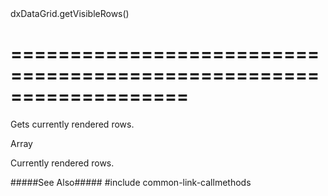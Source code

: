<!--id-->dxDataGrid.getVisibleRows()<!--/id-->
===================================================================
===================================================================

<!--shortDescription-->
Gets currently rendered rows.
<!--/shortDescription-->

<!--returnType-->Array<dxDataGridRowObject><!--/returnType-->
<!--returnDescription-->
Currently rendered rows. 
<!--/returnDescription-->

<!--fullDescription-->
#####See Also#####
#include common-link-callmethods
<!--/fullDescription-->